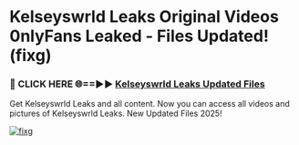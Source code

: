 # Kelseyswrld Leaks Original Videos 0nlyFans Leaked - Files Updated! (fixg)

<h3>🔴 CLICK HERE 🌐==►► <a href="https://tinyurl.com/ms9xzufz" rel="nofollow">Kelseyswrld Leaks Updated Files</a></h3>

Get Kelseyswrld Leaks and all content. Now you can access all videos and pictures of Kelseyswrld Leaks. New Updated Files 2025!

[![fixg](https://i.imgur.com/PQ7UWWw.gif)](https://tinyurl.com/ms9xzufz)
